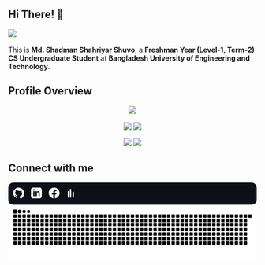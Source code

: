 <!--
**ShadmanSShuvo/ShadmanSShuvo** is a ✨ _special_ ✨ repository because its `README.md` (this file) appears on your GitHub profile.

COPIED FROM ASIF AZAD BHAI'S PROFILE
-->


## Hi There! 👋
![](https://komarev.com/ghpvc/?username=ShadmanSShuvo&color=brightgreen)


This is **Md. Shadman Shahriyar Shuvo**, a **Freshman Year (Level-1, Term-2) CS Undergraduate Student** at **Bangladesh University of Engineering and Technology**.

## Profile Overview

<div align="center">
  
![](http://github-profile-summary-cards.vercel.app/api/cards/profile-details?username=ShadmanSShuvo&theme=onedark)

![](http://github-profile-summary-cards.vercel.app/api/cards/repos-per-language?username=ShadmanSShuvo&theme=onedark) ![](http://github-profile-summary-cards.vercel.app/api/cards/most-commit-language?username=ShadmanSShuvo&theme=onedark)

![](http://github-profile-summary-cards.vercel.app/api/cards/stats?username=ShadmanSShuvo&theme=onedark) ![](http://github-profile-summary-cards.vercel.app/api/cards/productive-time?username=ShadmanSShuvo&theme=onedark&utcOffset=8)

</div>


## Connect with me
<div align="left" style="background-color: #0d1117; padding: 10px; border-radius: 10px;">
  <a href="https://github.com/ShadmanSShuvo" target="_blank" style="margin-right: 10px;" title="GitHub">
    <svg xmlns="http://www.w3.org/2000/svg" width="22" height="22" viewBox="0 0 16 16" fill="#ffffff">
      <path d="M8 0C3.58 0 0 3.58 0 8c0 3.54 2.29 6.53 5.47 7.59.4.07.55-.17.55-.38 0-.19-.01-.82-.01-1.49-2.01.37-2.53-.49-2.69-.94-.09-.23-.48-.94-.82-1.13-.28-.15-.68-.52-.01-.53.63-.01 1.08.58 1.23.82.72 1.21 1.87.87 2.33.66.07-.52.28-.87.51-1.07-1.78-.2-3.64-.89-3.64-3.95 0-.87.31-1.59.82-2.15-.08-.2-.36-1.01.08-2.1 0 0 .67-.21 2.2.82A7.72 7.72 0 0 1 8 4.98c.68.003 1.37.09 2.01.26 1.52-1.04 2.2-.82 2.2-.82.45 1.09.17 1.9.08 2.1.51.56.82 1.27.82 2.15 0 3.07-1.87 3.75-3.64 3.95.29.25.54.73.54 1.48 0 1.07-.01 1.93-.01 2.2 0 .21.15.46.55.38A8.013 8.013 0 0 0 16 8c0-4.42-3.58-8-8-8z"/>
    </svg>
  </a>
  <a href="https://www.linkedin.com/in/ShadmanSShuvo/" target="_blank" style="margin-right: 10px;" title="LinkedIn">
    <svg xmlns="http://www.w3.org/2000/svg" width="22" height="22" viewBox="0 0 24 24" fill="#ffffff">
      <path d="M19 0h-14c-2.761 0-5 2.239-5 5v14c0 2.761 2.239 5 5 5h14c2.762 0 5-2.239 5-5v-14c0-2.761-2.238-5-5-5zm-11 19h-3v-11h3v11zm-1.5-12.268c-.966 0-1.75-.79-1.75-1.764s.784-1.764 1.75-1.764 1.75.79 1.75 1.764-.783 1.764-1.75 1.764zm13.5 12.268h-3v-5.604c0-1.337-.03-3.06-1.866-3.06-1.867 0-2.153 1.459-2.153 2.966v5.698h-3v-11h2.879v1.509h.041c.401-.757 1.379-1.557 2.834-1.557 3.03 0 3.585 1.993 3.585 4.581v6.467z"/>
    </svg>
  </a>
  <a href="https://www.facebook.com/ShadmanSShuvo" target="_blank" style="margin-right: 10px;" title="Facebook">
    <svg xmlns="http://www.w3.org/2000/svg" width="22" height="22" viewBox="0 0 24 24" fill="#ffffff">
      <path d="M24 12.073c0-6.627-5.373-12-12-12s-12 5.373-12 12c0 5.99 4.388 10.954 10.125 11.854v-8.385h-3.047v-3.469h3.047v-2.644c0-3.008 1.792-4.669 4.532-4.669 1.312 0 2.686.235 2.686.235v2.953h-1.512c-1.491 0-1.951.925-1.951 1.874v2.251h3.328l-.532 3.469h-2.796v8.385c5.737-.9 10.125-5.864 10.125-11.854z"/>
    </svg>
  </a>
  <a href="https://codeforces.com/profile/ShadmanSShuvo" target="_blank" title="Codeforces">
    <svg xmlns="http://www.w3.org/2000/svg" width="22" height="22" viewBox="0 0 24 24" fill="#ffffff">
      <path d="M4.5 7.5C5.328 7.5 6 8.172 6 9V21C6 21.828 5.328 22.5 4.5 22.5C3.672 22.5 3 21.828 3 21V9C3 8.172 3.672 7.5 4.5 7.5ZM9 3C9.828 3 10.5 3.672 10.5 4.5V21C10.5 21.828 9.828 22.5 9 22.5C8.172 22.5 7.5 21.828 7.5 21V4.5C7.5 3.672 8.172 3 9 3ZM15 9C15.828 9 16.5 9.672 16.5 10.5V21C16.5 21.828 15.828 22.5 15 22.5C14.172 22.5 13.5 21.828 13.5 21V10.5C13.5 9.672 14.172 9 15 9Z"/>
    </svg>
  </a>
</div>


<picture>
  <source media="(prefers-color-scheme: dark)" srcset="https://raw.githubusercontent.com/ShadmanSShuvo/ShadmanSShuvo/output/github-snake-dark.svg" />
  <source media="(prefers-color-scheme: light)" srcset="https://raw.githubusercontent.com/ShadmanSShuvo/ShadmanSShuvo/output/github-snake.svg" />
  <img alt="github-snake" src="https://raw.githubusercontent.com/ShadmanSShuvo/ShadmanSShuvo/output/github-snake.svg" />
</picture>


